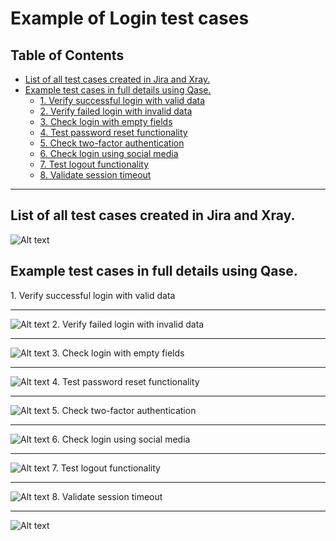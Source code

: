 # Example of Login test cases

## Table of Contents
* [List of all test cases created in Jira and Xray.](#Jira)
* [Example test cases in full details using Qase.](#Qase)
    * [1. Verify successful login with valid data](#Qase-1)
    * [2. Verify failed login with invalid data ](#Qase-2)
    * [3. Check login with empty fields](#Qase-3)
    * [4. Test password reset functionality ](#Qase-4)
    * [5. Check two-factor authentication](#Qase-5)
    * [6. Check login using social media](#Qase-6)
    * [7. Test logout functionality](#Qase-7)
    * [8. Validate session timeout](#Qase-8)
 
---
 
##  <a name="Jira">List of all test cases created in Jira and Xray.</a>

![Alt text](https://github.com/dudekluk/Portfolio/blob/main/img/Login_Test_Cases.png "a title")


##  <a name="Qase">Example test cases in full details using Qase.</a>

 <a name="Qase-1">1. Verify successful login with valid data</a>  
 
 ---
![Alt text](https://github.com/dudekluk/Portfolio/blob/main/img/TC1.png "Test Case 1")
 <a name="Qase-2">2. Verify failed login with invalid data </a>
 
 ---
![Alt text](https://github.com/dudekluk/Portfolio/blob/main/img/TC2.png "Test Case 2")
 <a name="Qase-3">3. Check login with empty fields</a>
 
 ---
![Alt text](https://github.com/dudekluk/Portfolio/blob/main/img/TC3.png "Test Case 3")
 <a name="Qase-4">4. Test password reset functionality</a>
 
 ---
![Alt text](https://github.com/dudekluk/Portfolio/blob/main/img/TC4.png "Test Case 4")
 <a name="Qase-5">5. Check two-factor authentication</a>
 
 ---
![Alt text](https://github.com/dudekluk/Portfolio/blob/main/img/TC5.png "Test Case 5")
 <a name="Qase-6">6. Check login using social media</a>
 
 ---
![Alt text](https://github.com/dudekluk/Portfolio/blob/main/img/TC6.png "Test Case 6")
 <a name="Qase-7">7. Test logout functionality</a>
 
 ---
![Alt text](https://github.com/dudekluk/Portfolio/blob/main/img/TC7.png "Test Case 7")
 <a name="Qase-8">8. Validate session timeout </a>
 
 ---
![Alt text](https://github.com/dudekluk/Portfolio/blob/main/img/TC8.png "Test Case 8")


